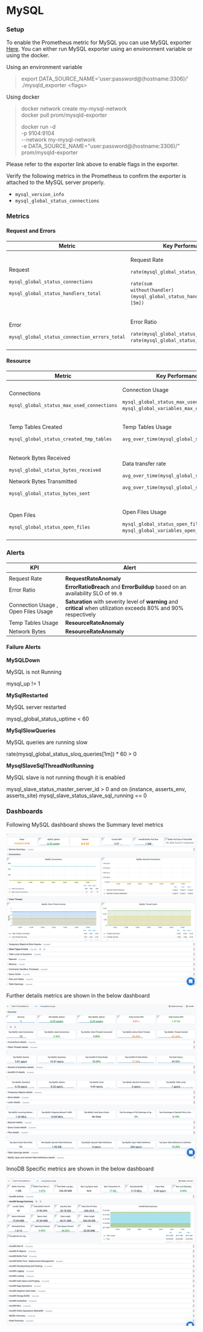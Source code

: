 # MySQL

### Setup <a href="#setup" id="setup"></a>

To enable the Prometheus metric for MySQL you can use MySQL exporter [Here](https://github.com/prometheus/mysqld\_exporter). You can either run MySQL exporter using an environment variable or using the docker.

Using an environment variable

> export DATA\_SOURCE\_NAME='user:password@(hostname:3306)/'\
> ./mysqld\_exporter \<flags>

Using docker

> docker network create my-mysql-network\
> docker pull prom/mysqld-exporter
>
> docker run -d\
> \-p 9104:9104\
> \--network my-mysql-network\
> \-e DATA\_SOURCE\_NAME="user:password@(hostname:3306)/"\
> prom/mysqld-exporter

Please refer to the exporter link above to enable flags in the exporter.

Verify the following metrics in the Prometheus to confirm the exporter is attached to the MySQL server properly.

* `mysql_version_info`
* `mysql_global_status_connections`

### Metrics <a href="#metrics" id="metrics"></a>

#### Request and Errors <a href="#request-and-errors" id="request-and-errors"></a>

| **Metric**                                                                                                              | **Key Performance Indicator (KPI)**                                                                                                                                                        |
| ----------------------------------------------------------------------------------------------------------------------- | ------------------------------------------------------------------------------------------------------------------------------------------------------------------------------------------ |
| <p>Request</p><p><code>mysql_global_status_connections</code></p><p><code>mysql_global_status_handlers_total</code></p> | <p>Request Rate</p><p><code>rate(mysql_global_status_connections[5m])</code></p><p><code>rate(sum without(handler) (mysql_global_status_handlers_total{handler=~"commit"})[5m])</code></p> |
| <p>Error</p><p><code>mysql_global_status_connection_errors_total</code></p>                                             | <p>Error Ratio</p><p><code>rate(mysql_global_status_connection_errors_total[5m])</code>/ <code>rate(mysql_global_status_connections[5m])</code></p>                                        |

#### Resource <a href="#resource" id="resource"></a>

| **Metric**                                                                                                                                                            | **Key Performance Indicator (KPI)**                                                                                                                                       |
| --------------------------------------------------------------------------------------------------------------------------------------------------------------------- | ------------------------------------------------------------------------------------------------------------------------------------------------------------------------- |
| <p>Connections</p><p><code>mysql_global_status_max_used_connections</code></p>                                                                                        | <p>Connection Usage</p><p><code>mysql_global_status_max_used_connections</code> / <code>mysql_global_variables_max_connections</code></p><p> </p>                         |
| <p>Temp Tables Created</p><p><code>mysql_global_status_created_tmp_tables</code></p>                                                                                  | <p>Temp Tables Usage</p><p><code>avg_over_time(mysql_global_status_created_tmp_tables[5m)</code></p>                                                                      |
| <p>Network Bytes Received</p><p><code>mysql_global_status_bytes_received</code></p><p>Network Bytes Transmitted</p><p><code>mysql_global_status_bytes_sent</code></p> | <p>Data transfer rate</p><p><code>avg_over_time(mysql_global_status_bytes_received[5m)</code></p><p><code>avg_over_time(mysql_global_status_bytes_received[5m)</code></p> |
| <p>Open Files</p><p><code>mysql_global_status_open_files</code></p>                                                                                                   | <p>Open Files Usage</p><p><code>mysql_global_status_open_files / mysql_global_variables_open_files_limit</code></p>                                                       |

### **Alerts** <a href="#alerts" id="alerts"></a>

| **KPI**                             | **Alert**                                                                                                            |
| ----------------------------------- | -------------------------------------------------------------------------------------------------------------------- |
|                                     |                                                                                                                      |
| Request Rate                        | **RequestRateAnomaly**                                                                                               |
| Error Ratio                         | **ErrorRatioBreach** and **ErrorBuildup** based on an availability SLO of `99.9`                                     |
| Connection Usage , Open Files Usage | **Saturation** with severity level of **warning** and **critical** when utilization exceeds 80% and 90% respectively |
| Temp Tables Usage                   | **ResourceRateAnomaly**                                                                                              |
| Network Bytes                       | **ResourceRateAnomaly**                                                                                              |

#### Failure Alerts <a href="#failure-alerts" id="failure-alerts"></a>

**MySQLDown**

MySQL is not Running

mysql\_up != 1

**MySqlRestarted**

MySQL server restarted

mysql\_global\_status\_uptime < 60

**MySqlSlowQueries**

MySQL queries are running slow

rate(mysql\_global\_status\_sloq\_queries\[1m]) \* 60 > 0

**MysqlSlaveSqlThreadNotRunning**

MySQL slave is not running though it is enabled

mysql\_slave\_status\_master\_server\_id > 0 and on (instance, asserts\_env, asserts\_site) mysql\_slave\_status\_slave\_sql\_running == 0

### Dashboards <a href="#dashboards" id="dashboards"></a>

Following MySQL dashboard shows the Summary level metrics

![](<../../.gitbook/assets/image (16).png>)

Further details metrics are shown in the below dashboard

![](<../../.gitbook/assets/image (10) (2).png>)

InnoDB Specific metrics are shown in the below dashboard

![](<../../.gitbook/assets/image (22).png>)
